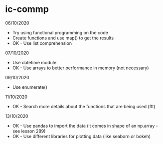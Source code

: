 # ic-commp

06/10/2020
- Try using functional programming on the code
- Create functions and use map() to get the results
- OK - Use list comprehension

07/10/2020
- Use datetime module
- OK - Use arrays to better performance in memory (not necessary)

09/10/2020
- Use enumerate()

11/10/2020
- OK - Search more details about the functions that are being used (fft)

13/10/2020
- OK - Use pandas to import the data (it comes in shape of an np.array - see lesson 289)
- OK - Use different libraries for plotting data (like seaborn or bokeh)
